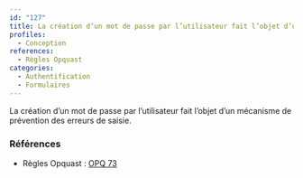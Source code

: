 ```yaml
---
id: "127"
title: La création d’un mot de passe par l’utilisateur fait l’objet d’un mécanisme de prévention des erreurs de saisie.
profiles:
  - Conception
references:
  - Règles Opquast
categories:
  - Authentification
  - Formulaires
---
```


La création d’un mot de passe par l’utilisateur fait l’objet d’un mécanisme de prévention des erreurs de saisie.

### Références

*   Règles Opquast : [OPQ 73](https://checklists.opquast.com/fr/assurance-qualite-web/la-creation-dun-mot-de-passe-par-lutilisateur-fait-lobjet-dun-mecanisme-de-prevention-des-erreurs-de-saisie)
